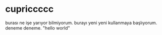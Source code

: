 # cupriccccc
burası ne işe yarıyor bilmiyorum. burayı yeni yeni kullanmaya başlıyorum. deneme deneme. "hello world"
